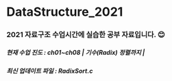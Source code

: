 # DataStructure_2021
<h3> 2021 자료구조 수업시간에 실습한 공부 자료입니다. 😊 </h3>
<h5> 현재 수업 진도 : ch01~ch08 | 기수(Radix) 정렬까지 | </h5>
<h5> 최신 업데이트 파일 : RadixSort.c </h5> 
